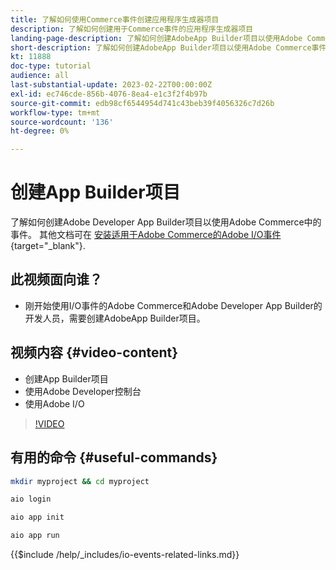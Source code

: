 ```yaml
---
title: 了解如何使用Commerce事件创建应用程序生成器项目
description: 了解如何创建用于Commerce事件的应用程序生成器项目
landing-page-description: 了解如何创建AdobeApp Builder项目以使用Adobe Commerce事件
short-description: 了解如何创建AdobeApp Builder项目以使用Adobe Commerce事件
kt: 11888
doc-type: tutorial
audience: all
last-substantial-update: 2023-02-22T00:00:00Z
exl-id: ec746cde-856b-4076-8ea4-e1c3f2f4b97b
source-git-commit: edb98cf6544954d741c43beb39f4056326c7d26b
workflow-type: tm+mt
source-wordcount: '136'
ht-degree: 0%

---
```


# 创建App Builder项目

了解如何创建Adobe Developer App Builder项目以使用Adobe Commerce中的事件。 其他文档可在 [安装适用于Adobe Commerce的Adobe I/O事件](https://developer.adobe.com/commerce/events/get-started/installation/){target="_blank"}.

## 此视频面向谁？

* 刚开始使用I/O事件的Adobe Commerce和Adobe Developer App Builder的开发人员，需要创建AdobeApp Builder项目。

## 视频内容 {#video-content}

* 创建App Builder项目
* 使用Adobe Developer控制台
* 使用Adobe I/O

>[!VIDEO](https://video.tv.adobe.com/v/3415797?quality=12&learn=on)

## 有用的命令 {#useful-commands}

```bash
mkdir myproject && cd myproject

aio login

aio app init

aio app run
```

{{$include /help/_includes/io-events-related-links.md}}
